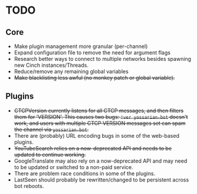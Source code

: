 TODO
====

## Core

* Make plugin management more granular (per-channel)
* Expand configuration file to remove the need for argument flags
* Research better ways to connect to multiple networks besides spawning new
Cinch instances/Threads.
* Reduce/remove any remaining global variables
* ~~Make blacklisting less awful (no monkey patch or global variable).~~

## Plugins

* ~~CTCPVersion currently listens for all CTCP messages, and then filters them
for 'VERSION'. This causes two bugs: `!ver yossarian-bot` doesn't work, and
users with multiple CTCP VERSION messages set can spam the channel via `yossarian-bot`.~~
* There are (probably) URL encoding bugs in some of the web-based plugins.
* ~~YouTubeSearch relies on a now-deprecated API and needs to be updated to
continue working.~~
* GoogleTranslate may also rely on a now-deprecated API and may need to be updated
or switched to a non-paid service.
* There are problem race conditions in some of the plugins.
* LastSeen should probably be rewritten/changed to be persistent across bot
reboots.

